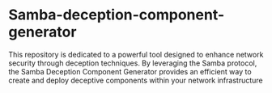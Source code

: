 # Samba-deception-component-generator
This repository is dedicated to a powerful tool designed to enhance network security through deception techniques. By leveraging the Samba protocol, the Samba Deception Component Generator provides an efficient way to create and deploy deceptive components within your network infrastructure
